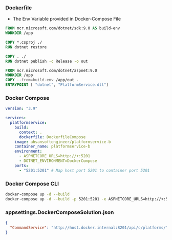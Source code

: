 ### Dockerfile
- The Env Variable provided in Docker-Compose File
```dockerfile
FROM mcr.microsoft.com/dotnet/sdk:9.0 AS build-env
WORKDIR /app

COPY *.csproj ./
RUN dotnet restore

COPY . ./
RUN dotnet publish -c Release -o out

FROM mcr.microsoft.com/dotnet/aspnet:9.0
WORKDIR /app
COPY --from=build-env /app/out .
ENTRYPOINT [ "dotnet", "PlatformService.dll"]
```
### Docker Compose
```yml
version: "3.9"

services:
  platformservice:
    build:
      context: .
      dockerfile: DockerfileCompose
    image: ahsansoftengineer/platformservice-b
    container_name: platformservice-b
    environment:
      - ASPNETCORE_URLS=http://+:5201
      - DOTNET_ENVIRONMENT=DockerCompose
    ports:
      - "5201:5201" # Map host port 5201 to container port 5201
```

### Docker Compose CLI
```bash
docker-compose up -d --build
docker-compose up -d --build -p 5201:5201 -e ASPNETCORE_URLS=http://+:5201  -e DOTNET_ENVIRONMENT=Development

```

### appsettings.DockerComposeSolution.json
```json
{
  "CommandService": "http://host.docker.internal:8201/api/c/platforms/"
}
```